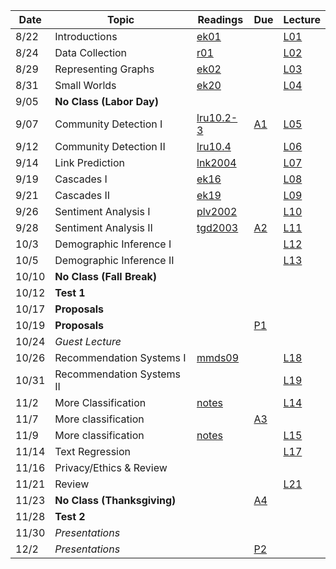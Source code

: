 

| Date  | Topic                      | Readings                      | Due           | Lecture      |
| ----- |----------------------------|-------------------------------|---------------|--------------|
| 8/22  | Introductions              |  [ek01](read/ek-01.pdf)       |               |[L01](lec/l01)|
| 8/24  | Data Collection            |  [r01](read/r-01.pdf)         |               |[L02](lec/l02)|
| 8/29  |  Representing Graphs       |  [ek02](read/ek-02.pdf)       |               |[L03](lec/l03)|
| 8/31  |  Small Worlds              |  [ek20](read/ek-20.pdf)       |               |[L04](lec/l04)|
| 9/05  | **No Class (Labor Day)**   |                               |               |              |  
| 9/07  | Community Detection I      |  [lru10.2-3](read/lru-10.pdf) | [A1](asg/a1)  |[L05](lec/l05)|
| 9/12  | Community Detection II     |  [lru10.4](read/lru-10.pdf)   |               |[L06](lec/l06)|
| 9/14  | Link Prediction            |  [lnk2004](read/lnk2004.pdf)  |               |[L07](lec/l07)|
| 9/19  | Cascades I                 |  [ek16](read/ek-16.pdf)       |               |[L08](lec/l08)|
| 9/21  | Cascades II                |  [ek19](read/ek-19.pdf)       |               |[L09](lec/l09)|
| 9/26  | Sentiment Analysis I       |  [plv2002](read/plv2002.pdf)  |               |[L10](lec/l10)|
| 9/28  | Sentiment Analysis II      |  [tgd2003](read/tgd2003.pdf)  | [A2](asg/a2)  |[L11](lec/l11)|
| 10/3  | Demographic Inference I    |                               |               |[L12](lec/l12)|
| 10/5  | Demographic Inference II   |                               |               |[L13](lec/l13)|
| 10/10 | **No Class (Fall Break)**  |                               |               |          |
| 10/12 | **Test 1**                 |                               |               |          |
| 10/17 | **Proposals**              |                               |               |          |
| 10/19 | **Proposals**              |                               | [P1](project) |          |
| 10/24 | *Guest Lecture*            |                               |               |          | 
| 10/26 | Recommendation Systems I   |[mmds09](http://infolab.stanford.edu/~ullman/mmds/ch9.pdf) |               |[L18](lec/l18/) |
| 10/31 | Recommendation Systems II  |                               |               |[L19](lec/l19)|
| 11/2  | More Classification        | [notes](/lec/l14/gd.pdf)      |               |[L14](lec/l14)|
| 11/7  | More classification        |                               |  [A3](asg/a3) |              |
| 11/9  | More classification        | [notes](/lec/l14/logistic.pdf)|               |[L15](lec/l15)|
| 11/14 | Text Regression            |                               |               |[L17](lec/l17)|
| 11/16 | Privacy/Ethics & Review    |                               |               | |
| 11/21 | Review                     |                               |               | [L21](lec/l21)|
| 11/23 | **No Class (Thanksgiving)**|                               | [A4](asg/a4)  |          |
| 11/28 | **Test 2**                 |                               |               |          |
| 11/30 | *Presentations*            |                               |               |          |
| 12/2  | *Presentations*            |                               | [P2](project) |          |

